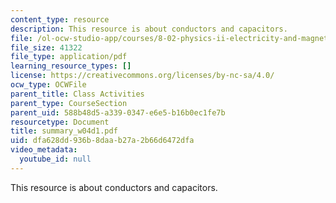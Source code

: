```yaml
---
content_type: resource
description: This resource is about conductors and capacitors.
file: /ol-ocw-studio-app/courses/8-02-physics-ii-electricity-and-magnetism-spring-2007/dfa628dd936b8daab27a2b66d6472dfa_summary_w04d1.pdf
file_size: 41322
file_type: application/pdf
learning_resource_types: []
license: https://creativecommons.org/licenses/by-nc-sa/4.0/
ocw_type: OCWFile
parent_title: Class Activities
parent_type: CourseSection
parent_uid: 588b48d5-a339-0347-e6e5-b16b0ec1fe7b
resourcetype: Document
title: summary_w04d1.pdf
uid: dfa628dd-936b-8daa-b27a-2b66d6472dfa
video_metadata:
  youtube_id: null
---
```

This resource is about conductors and capacitors.